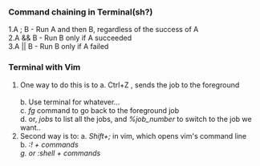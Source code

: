 ### Command chaining in Terminal(sh?)
1.A ; B - Run A and then B, regardless of the success of A
<br/>
2.A && B - Run B only if A succeeded
<br/>
3.A || B - Run B only if A failed

### Terminal with Vim
1) One way to do this is to
	a. Ctrl+Z , sends the job to the foreground
	<br/>	
	b. Use terminal for whatever...
	<br/>
	c. <i>fg</i> command to go back to the foreground job
	<br/>
	d. or, <i>jobs</i> to list all the jobs, and <i>%job_number</i> to switch to the job we want.. 
	<br/>
2) Second way is to:
	a. <i>Shift+;</i> in vim, which opens vim's command line
	<br/>
	b. <i>:!</t> + commands
	<br/>
	g. or <i>:shell</i> + commands
	<br/>
